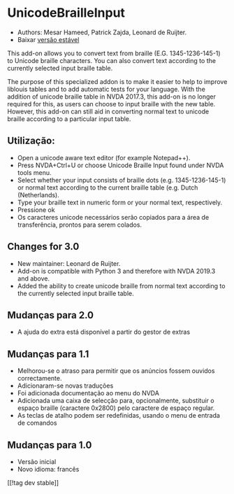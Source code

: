 # UnicodeBrailleInput #

* Authors: Mesar Hameed, Patrick Zajda, Leonard de Ruijter.
* Baixar [versão estável][1]

This add-on allows you to convert text from braille (E.G. 1345-1236-145-1)
to Unicode braille characters.  You can also convert text according to the
currently selected input braille table.

The purpose of this specialized addon is to make it easier to help to
improve liblouis tables and to add automatic tests for your language.  With
the addition of unicode braille table in NVDA 2017.3, this add-on is no
longer required for this, as users can choose to input braille with the new
table.  However, this add-on can still aid in converting normal text to
unicode braille according to a particular input table.

## Utilização:

* Open a unicode aware text editor (for example Notepad++).
* Press NVDA+Ctrl+U or choose Unicode Braille Input found under NVDA tools
  menu.
* Select whether your input consists of braille dots (e.g. 1345-1236-145-1)
  or normal text according to the current braille table (e.g. Dutch
  (Netherlands).
* Type your braille text in numeric form or your normal text, respectively.
* Pressione ok
* Os caracteres unicode necessários serão copiados para a área de
  transferência, prontos para serem colados.

## Changes for 3.0

* New maintainer: Leonard de Ruijter.
* Add-on is compatible with Python 3 and therefore with NVDA 2019.3 and
  above.
* Added the ability to create unicode braille from normal text according to
  the currently selected input braille table.

## Mudanças para 2.0

* A ajuda do extra está disponível a partir do gestor de extras

## Mudanças para 1.1 ##

* Melhorou-se o atraso para permitir que os anúncios fossem  ouvidos
  correctamente.
* Adicionaram-se novas traduções
* Foi adicionada documentação ao menu do NVDA
* Adicionada uma caixa de selecção para, opcionalmente, substituir o  espaço
  braille (caractere 0x2800) pelo caractere de espaço regular.
* As teclas de atalho podem ser redefinidas, usando o menu de entrada de
  comandos

## Mudanças para 1.0 ##

* Versão inicial
* Novo idioma: francês

[[!tag dev stable]]

[1]: https://www.nvaccess.org/addonStore/legacy?file=unicodeBrailleInput
